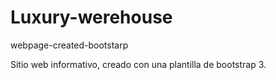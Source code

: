 Luxury-werehouse
================

webpage-created-bootstarp

Sitio web informativo, creado con una plantilla de bootstrap 3.
